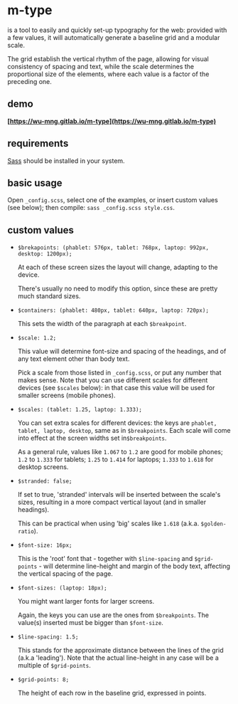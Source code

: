 # m-type

is a tool to easily and quickly set-up typography for the web: provided with a few values, it will automatically generate a baseline grid and a modular scale.

The grid establish the vertical rhythm of the page, allowing for visual consistency of spacing and text, while the scale determines the proportional size of the elements, where each value is a factor of the preceding one.

## demo

**[https://wu-mng.gitlab.io/m-type](https://wu-mng.gitlab.io/m-type)**

## requirements

[Sass](https://sass-lang.com/install) should be installed in your system.

## basic usage

Open `_config.scss`, select one of the examples, or insert custom values (see below); then compile: `sass _config.scss style.css`.

## custom values

- `$brekapoints: (phablet: 576px, tablet: 768px, laptop: 992px, desktop: 1200px);`
  
  At each of these screen sizes the layout will change, adapting to the device.
  
  There's usually no need to modify this option, since these are pretty much standard sizes.

- `$containers: (phablet: 480px, tablet: 640px, laptop: 720px);`
  
  This sets the width of the paragraph at each `$breakpoint`.

- `$scale: 1.2;`
  
  This value will determine font-size and spacing of the headings, and of any text element other than body text.
  
  Pick a scale from those listed in `_config.scss`, or put any number that makes sense. Note that you can use different scales for different devices (see `$scales` below): in that case this value will be used for smaller screens (mobile phones).

- `$scales: (tablet: 1.25, laptop: 1.333); `
  
  You can set extra scales for different devices: the keys are `phablet, tablet, laptop, desktop`, same as in `$breakpoints`. Each scale will come into effect at the screen widths set in`$breakpoints`.
  
  As a general rule, values like `1.067` to `1.2` are good for mobile phones; `1.2` to `1.333` for tablets; `1.25` to `1.414` for laptops; `1.333` to `1.618` for desktop screens.

- `$stranded: false;`
  
  If set to true, 'stranded' intervals will be inserted between the scale's sizes, resulting in a more compact vertical layout (and in smaller headings).
  
  This can be practical when using 'big' scales like `1.618` (a.k.a. `$golden-ratio`).

- `$font-size: 16px;`
  
  This is the 'root' font that - together with `$line-spacing` and `$grid-points` - will determine line-height and margin of the body text, affecting the vertical spacing of the page.

- `$font-sizes: (laptop: 18px);`
  
  You might want larger fonts for larger screens.
  
  Again, the keys you can use are the ones from `$breakpoints`. The value(s) inserted must be bigger than `$font-size`.

- `$line-spacing: 1.5;`
  
  This stands for the approximate distance between the lines of the grid (a.k.a 'leading'). Note that the actual line-height in any case will be a multiple of `$grid-points`.

- `$grid-points: 8;`
  
  The height of each row in the baseline grid, expressed in points.
